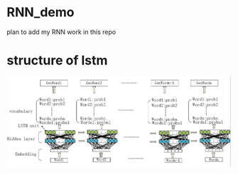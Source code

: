 # RNN_demo

plan to add my RNN work in this repo



# structure of lstm 

![avatar](structure/RNN.jpg)
